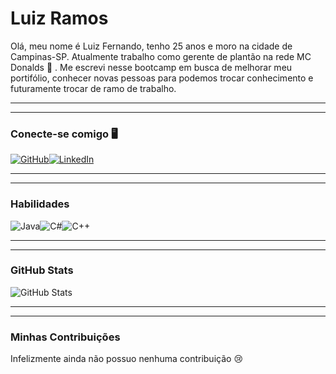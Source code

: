 # **Luiz Ramos**

Olá, meu nome é Luiz Fernando, tenho 25 anos e moro na cidade de Campinas-SP. Atualmente trabalho como gerente de plantão na rede MC Donalds :hamburger: . Me escrevi nesse bootcamp em busca de melhorar meu portifólio, conhecer novas pessoas para podemos trocar conhecimento e futuramente trocar de ramo de trabalho.



---

---

### Conecte-se comigo :desktop_computer:

[![GitHub](https://img.shields.io/badge/GitHub-000?style=for-the-badge&logo=github&logoColor=white)](https://github.com/LuizRam0s)[![LinkedIn](https://img.shields.io/badge/LinkedIn-4165d3?style=for-the-badge&logo=linkedin&logoColor=)]([linkedin.com/in/luiz-ramos-86258b1ba](https://www.linkedin.com/in/luiz-ramos-86258b1ba))



---

---

### Habilidades

![Java](https://img.shields.io/badge/Java-c32020?style=for-the-badge&logo=java)![C#](https://img.shields.io/badge/C%23-eef5f6?style=for-the-badge&logo=c-sharp&logoColor=823085)![C++](https://img.shields.io/badge/C%2B%2B-4165d3?style=for-the-badge&logo=c%2B%2B&logoColor=00599C)



---

---

### GitHub Stats

![GitHub Stats](https://github-readme-stats.vercel.app/api?username=LuizRam0s&theme=transparent&bg_color=22747c&border_color=0008&show_icons=true&icon_color=0008&title_color=000&text_color=FFF)



---

---

### Minhas Contribuições

Infelizmente ainda não possuo nenhuma contribuição :cry:
